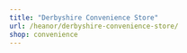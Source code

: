 ```yaml
---
title: "Derbyshire Convenience Store"
url: /heanor/derbyshire-convenience-store/
shop: convenience
---
```

